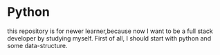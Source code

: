 # Python
this repository is for newer learner,because now I want to be a full stack developer by studying myself. First of all, I should start with python and some data-structure.
